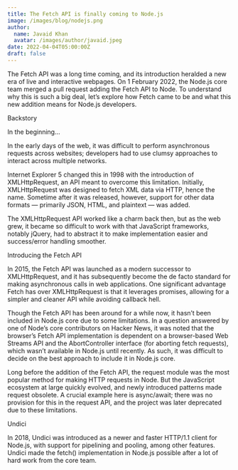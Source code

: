 ```yaml
---
title: The Fetch API is finally coming to Node.js
image: /images/blog/nodejs.png
author:
  name: Javaid Khan
  avatar: /images/author/javaid.jpeg
date: 2022-04-04T05:00:00Z
draft: false
---
```


The Fetch API was a long time coming, and its introduction heralded a new era of live and interactive webpages. On 1 February 2022, the Node.js core team merged a pull request adding the Fetch API to Node. To understand why this is such a big deal, let’s explore how Fetch came to be and what this new addition means for Node.js developers.

Backstory

In the beginning…

In the early days of the web, it was difficult to perform asynchronous requests across websites; developers had to use clumsy approaches to interact across multiple networks.

Internet Explorer 5 changed this in 1998 with the introduction of XMLHttpRequest, an API meant to overcome this limitation. Initially, XMLHttpRequest was designed to fetch XML data via HTTP, hence the name. Sometime after it was released, however, support for other data formats — primarily JSON, HTML, and plaintext — was added.

The XMLHttpRequest API worked like a charm back then, but as the web grew, it became so difficult to work with that JavaScript frameworks, notably jQuery, had to abstract it to make implementation easier and success/error handling smoother.

Introducing the Fetch API 

In 2015, the Fetch API was launched as a modern successor to XMLHttpRequest, and it has subsequently become the de facto standard for making asynchronous calls in web applications. One significant advantage Fetch has over XMLHttpRequest is that it leverages promises, allowing for a simpler and cleaner API while avoiding callback hell.

Though the Fetch API has been around for a while now, it hasn’t been included in Node.js core due to some limitations. In a question answered by one of Node’s core contributors on Hacker News, it was noted that the browser’s Fetch API implementation is dependent on a browser-based Web Streams API and the AbortController interface (for aborting fetch requests), which wasn’t available in Node.js until recently. As such, it was difficult to decide on the best approach to include it in Node.js core.

Long before the addition of the Fetch API, the request module was the most popular method for making HTTP requests in Node. But the JavaScript ecosystem at large quickly evolved, and newly introduced patterns made request obsolete. A crucial example here is async/await; there was no provision for this in the request API, and the project was later deprecated due to these limitations.

Undici

In 2018, Undici was introduced as a newer and faster HTTP/1.1 client for Node.js, with support for pipelining and pooling, among other features. Undici made the fetch() implementation in Node.js possible after a lot of hard work from the core team.
